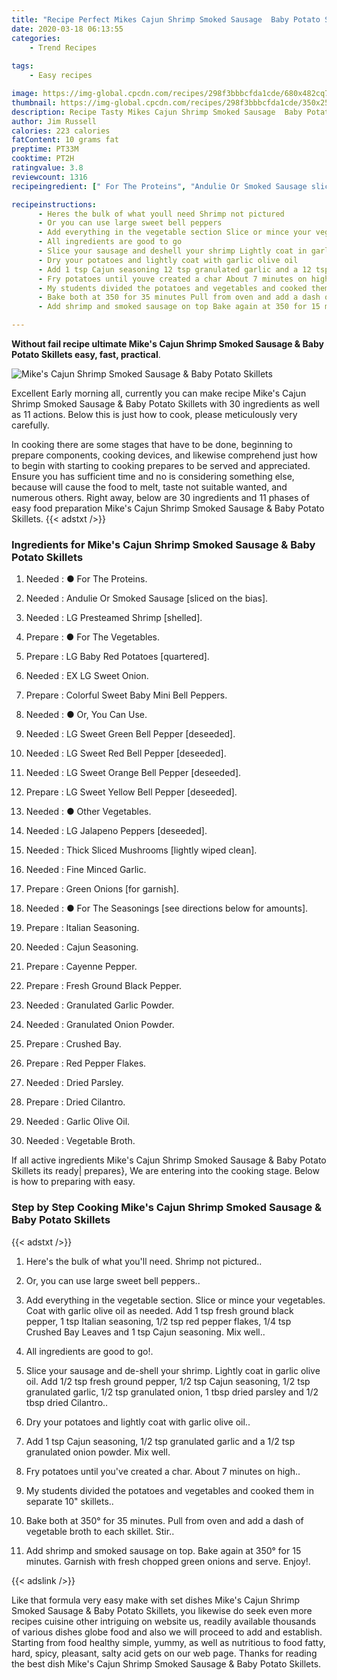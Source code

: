 ```yaml
---
title: "Recipe Perfect Mikes Cajun Shrimp Smoked Sausage  Baby Potato Skillets"
date: 2020-03-18 06:13:55
categories:
    - Trend Recipes
    
tags:
    - Easy recipes

image: https://img-global.cpcdn.com/recipes/298f3bbbcfda1cde/680x482cq70/mikes-cajun-shrimp-smoked-sausage-baby-potato-skillets-recipe-main-photo.jpg
thumbnail: https://img-global.cpcdn.com/recipes/298f3bbbcfda1cde/350x250cq70/mikes-cajun-shrimp-smoked-sausage-baby-potato-skillets-recipe-main-photo.jpg
description: Recipe Tasty Mikes Cajun Shrimp Smoked Sausage  Baby Potato Skillets with 30 ingredients and 11 stages of easy cooking.
author: Jim Russell
calories: 223 calories
fatContent: 10 grams fat
preptime: PT33M
cooktime: PT2H
ratingvalue: 3.8
reviewcount: 1316
recipeingredient: [" For The Proteins", "Andulie Or Smoked Sausage sliced on the bias", "LG Presteamed Shrimp shelled", " For The Vegetables", "LG Baby Red Potatoes quartered", "EX LG Sweet Onion", "Colorful Sweet Baby Mini Bell Peppers", " Or You Can Use", "LG Sweet Green Bell Pepper deseeded", "LG Sweet Red Bell Pepper deseeded", "LG Sweet Orange Bell Pepper deseeded", "LG Sweet Yellow Bell Pepper deseeded", " Other Vegetables", "LG Jalapeno Peppers deseeded", "Thick Sliced Mushrooms lightly wiped clean", "Fine Minced Garlic", "Green Onions for garnish", " For The Seasonings see directions below for amounts", "Italian Seasoning", "Cajun Seasoning", "Cayenne Pepper", "Fresh Ground Black Pepper", "Granulated Garlic Powder", "Granulated Onion Powder", "Crushed Bay", "Red Pepper Flakes", "Dried Parsley", "Dried Cilantro", "Garlic Olive Oil", "Vegetable Broth"]

recipeinstructions: 
      - Heres the bulk of what youll need Shrimp not pictured 
      - Or you can use large sweet bell peppers 
      - Add everything in the vegetable section Slice or mince your vegetables Coat with garlic olive oil as needed Add 1 tsp fresh ground black pepper 1 tsp Italian seasoning 12 tsp red pepper flakes 14 tsp Crushed Bay Leaves and 1 tsp Cajun seasoning Mix well 
      - All ingredients are good to go 
      - Slice your sausage and deshell your shrimp Lightly coat in garlic olive oil Add 12 tsp fresh ground pepper 12 tsp Cajun seasoning 12 tsp granulated garlic 12 tsp granulated onion 1 tbsp dried parsley and 12 tbsp dried Cilantro 
      - Dry your potatoes and lightly coat with garlic olive oil 
      - Add 1 tsp Cajun seasoning 12 tsp granulated garlic and a 12 tsp granulated onion powder Mix well 
      - Fry potatoes until youve created a char About 7 minutes on high 
      - My students divided the potatoes and vegetables and cooked them in separate 10 skillets 
      - Bake both at 350 for 35 minutes Pull from oven and add a dash of vegetable broth to each skillet Stir 
      - Add shrimp and smoked sausage on top Bake again at 350 for 15 minutes Garnish with fresh chopped green onions and serve Enjoy

---
```




**Without fail recipe ultimate Mike&#39;s Cajun Shrimp Smoked Sausage &amp; Baby Potato Skillets easy, fast, practical**. 


![Mike&#39;s Cajun Shrimp Smoked Sausage &amp; Baby Potato Skillets](https://img-global.cpcdn.com/recipes/298f3bbbcfda1cde/680x482cq70/mikes-cajun-shrimp-smoked-sausage-baby-potato-skillets-recipe-main-photo.jpg "Mike&#39;s Cajun Shrimp Smoked Sausage &amp; Baby Potato Skillets")




Excellent Early morning all, currently you can make recipe Mike&#39;s Cajun Shrimp Smoked Sausage &amp; Baby Potato Skillets with 30 ingredients as well as 11 actions. Below this is just how to cook, please meticulously very carefully.

In cooking there are some stages that have to be done, beginning to prepare components, cooking devices, and likewise comprehend just how to begin with starting to cooking prepares to be served and appreciated. Ensure you has sufficient time and no is considering something else, because will cause the food to melt, taste not suitable wanted, and numerous others. Right away, below are 30 ingredients and 11 phases of easy food preparation Mike&#39;s Cajun Shrimp Smoked Sausage &amp; Baby Potato Skillets.
{{< adstxt />}}

### Ingredients for Mike&#39;s Cajun Shrimp Smoked Sausage &amp; Baby Potato Skillets


1. Needed  : ● For The Proteins.

1. Needed  : Andulie Or Smoked Sausage [sliced on the bias].

1. Needed  : LG Presteamed Shrimp [shelled].

1. Prepare  : ● For The Vegetables.

1. Prepare  : LG Baby Red Potatoes [quartered].

1. Needed  : EX LG Sweet Onion.

1. Prepare  : Colorful Sweet Baby Mini Bell Peppers.

1. Needed  : ● Or, You Can Use.

1. Needed  : LG Sweet Green Bell Pepper [deseeded].

1. Needed  : LG Sweet Red Bell Pepper [deseeded].

1. Needed  : LG Sweet Orange Bell Pepper [deseeded].

1. Prepare  : LG Sweet Yellow Bell Pepper [deseeded].

1. Needed  : ● Other Vegetables.

1. Needed  : LG Jalapeno Peppers [deseeded].

1. Needed  : Thick Sliced Mushrooms [lightly wiped clean].

1. Needed  : Fine Minced Garlic.

1. Prepare  : Green Onions [for garnish].

1. Needed  : ● For The Seasonings [see directions below for amounts].

1. Prepare  : Italian Seasoning.

1. Needed  : Cajun Seasoning.

1. Prepare  : Cayenne Pepper.

1. Prepare  : Fresh Ground Black Pepper.

1. Needed  : Granulated Garlic Powder.

1. Needed  : Granulated Onion Powder.

1. Prepare  : Crushed Bay.

1. Prepare  : Red Pepper Flakes.

1. Needed  : Dried Parsley.

1. Prepare  : Dried Cilantro.

1. Needed  : Garlic Olive Oil.

1. Needed  : Vegetable Broth.



If all active ingredients Mike&#39;s Cajun Shrimp Smoked Sausage &amp; Baby Potato Skillets its ready| prepares}, We are entering into the cooking stage. Below is how to preparing with easy.

### Step by Step Cooking Mike&#39;s Cajun Shrimp Smoked Sausage &amp; Baby Potato Skillets

{{< adstxt />}}


1. Here&#39;s the bulk of what you&#39;ll need. Shrimp not pictured..



1. Or, you can use large sweet bell peppers..



1. Add everything in the vegetable section. Slice or mince your vegetables. Coat with garlic olive oil as needed. Add 1 tsp fresh ground black pepper, 1 tsp Italian seasoning, 1/2 tsp red pepper flakes, 1/4 tsp Crushed Bay Leaves and 1 tsp Cajun seasoning. Mix well..



1. All ingredients are good to go!.



1. Slice your sausage and de-shell your shrimp. Lightly coat in garlic olive oil. Add 1/2 tsp fresh ground pepper, 1/2 tsp Cajun seasoning, 1/2 tsp granulated garlic, 1/2 tsp granulated onion, 1 tbsp dried parsley and 1/2 tbsp dried Cilantro..



1. Dry your potatoes and lightly coat with garlic olive oil..



1. Add 1 tsp Cajun seasoning, 1/2 tsp granulated garlic and a 1/2 tsp granulated onion powder. Mix well.



1. Fry potatoes until you&#39;ve created a char. About 7 minutes on high..



1. My students divided the potatoes and vegetables and cooked them in separate 10&#34; skillets..



1. Bake both at 350° for 35 minutes. Pull from oven and add a dash of vegetable broth to each skillet. Stir..



1. Add shrimp and smoked sausage on top. Bake again at 350° for 15 minutes. Garnish with fresh chopped green onions and serve. Enjoy!.





{{< adslink />}}

Like that formula very easy make with set dishes Mike&#39;s Cajun Shrimp Smoked Sausage &amp; Baby Potato Skillets, you likewise do seek even more recipes cuisine other intriguing on website us, readily available thousands of various dishes globe food and also we will proceed to add and establish. Starting from food healthy simple, yummy, as well as nutritious to food fatty, hard, spicy, pleasant, salty acid gets on our web page. Thanks for reading the best dish Mike&#39;s Cajun Shrimp Smoked Sausage &amp; Baby Potato Skillets.
